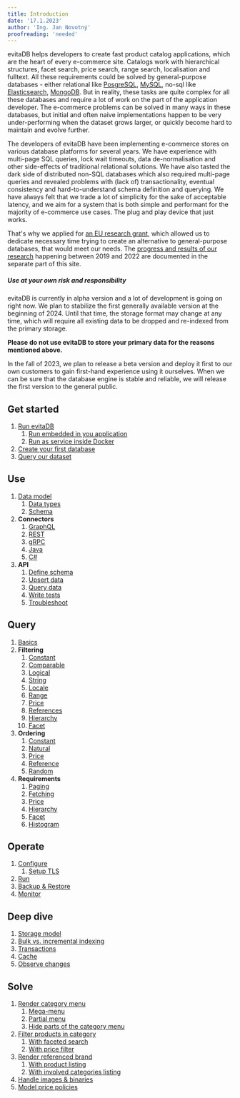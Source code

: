 ```yaml
---
title: Introduction
date: '17.1.2023'
author: 'Ing. Jan Novotný'
proofreading: 'needed'
---
```


evitaDB helps developers to create fast product catalog applications, which are the heart of every e-commerce site.
Catalogs work with hierarchical structures, facet search, price search, range search, localisation and fulltext.
All these requirements could be solved by general-purpose databases - either relational like [PosgreSQL](https://www.postgresql.org/),
[MySQL](https://www.mysql.com/), no-sql like [Elasticsearch](https://www.elastic.co/), [MongoDB](https://www.mongodb.com/).
But in reality, these tasks are quite complex for all these databases and require a lot of work on the part of 
the application developer. The e-commerce problems can be solved in many ways in these databases, but initial and
often naive implementations happen to be very under-performing when the dataset grows larger, or quickly become hard
to maintain and evolve further.

The developers of evitaDB have been implementing e-commerce stores on various database platforms for several years. We
have experience with multi-page SQL queries, lock wait timeouts, data de-normalisation and other side-effects of 
traditional relational solutions. We have also tasted the dark side of distributed non-SQL databases
which also required multi-page queries and revealed problems with (lack of) transactionality, eventual consistency
and hard-to-understand schema definition and querying. We have always felt that we trade a lot of simplicity for the sake of
acceptable latency, and we aim for a system that is both simple and performant for the majority of e-commerce
use cases. The plug and play device that just works.

That's why we applied for [an EU research grant](https://evitadb.io/project-info), which allowed us to dedicate necessary
time trying to create an alternative to general-purpose databases, that would meet our needs. The [progress
and results of our research](https://evitadb.io/research/introduction) happening between 2019 and 2022 are documented 
in the separate part of this site.

<Note type="warning">

<NoteTitle toggles="false">

##### Use at your own risk and responsibility
</NoteTitle>

evitaDB is currently in alpha version and a lot of development is going on right now. We plan to stabilize the first 
generally available version at the beginning of 2024. Until that time, the storage format may change at any time, which 
will require all existing data to be dropped and re-indexed from the primary storage.

**Please do not use evitaDB to store your primary data for the reasons mentioned above.**

In the fall of 2023, we plan to release a beta version and deploy it first to our own customers to gain first-hand 
experience using it ourselves. When we can be sure that the database engine is stable and reliable, we will release 
the first version to the general public.
</Note>

## Get started

1. [Run evitaDB](get-started/run-evitadb.md)
   1. [Run embedded in you application](use/connectors/java.md)
   2. [Run as service inside Docker](operate/run.md)
2. [Create your first database](get-started/create-first-database.md)
3. [Query our dataset](get-started/query-our-dataset.md)

## Use

1. [Data model](use/data-model.md)
   1. [Data types](use/data-types.md)
   2. [Schema](use/schema.md)
2. **Connectors**
   1. [GraphQL](use/connectors/graphql.md)
   2. [REST](use/connectors/rest.md)
   3. [gRPC](use/connectors/grpc.md)
   4. [Java](use/connectors/java.md)
   5. [C#](use/connectors/c-sharp.md)
3. **API**
   1. [Define schema](use/api/schema-api.md)
   2. [Upsert data](use/api/write-data.md)
   3. [Query data](use/api/query-data.md)
   4. [Write tests](use/api/write-tests.md)
   5. [Troubleshoot](use/api/troubleshoot.md)

## Query

1. [Basics](query/basics.md)
2. **Filtering**
   1. [Constant](query/filtering/constant.md)
   2. [Comparable](query/filtering/comparable.md)
   3. [Logical](query/filtering/logical.md)
   4. [String](query/filtering/string.md)
   5. [Locale](query/filtering/locale.md)
   6. [Range](query/filtering/range.md)
   7. [Price](query/filtering/price.md)
   8. [References](query/filtering/references.md)
   9. [Hierarchy](query/filtering/hierarchy.md)
   10. [Facet](query/filtering/special.md)
3. **Ordering**
   1. [Constant](query/ordering/constant.md)
   1. [Natural](query/ordering/natural.md)
   2. [Price](query/ordering/price.md)
   3. [Reference](query/ordering/reference.md)
   4. [Random](query/ordering/random.md)
4. **Requirements**
   1. [Paging](query/requirements/paging.md)
   2. [Fetching](query/requirements/fetching.md)
   3. [Price](query/requirements/price.md)
   4. [Hierarchy](query/requirements/hierarchy.md)
   5. [Facet](query/requirements/facet.md)
   6. [Histogram](query/requirements/histogram.md)

## Operate

1. [Configure](operate/configure.md)
   1. [Setup TLS](operate/tls.md) 
2. [Run](operate/run.md)
3. [Backup & Restore](operate/backup-restore.md)
4. [Monitor](operate/monitor.md)

## Deep dive

1. [Storage model](deep-dive/storage-model.md)
2. [Bulk vs. incremental indexing](deep-dive/bulk-vs-incremental-indexing.md)
3. [Transactions](deep-dive/transactions.md)
4. [Cache](deep-dive/cache.md)
5. [Observe changes](deep-dive/observing.md)

## Solve

1. [Render category menu](solve/render-category-menu.md)
   1. [Mega-menu](solve/render-category-menu.md#mega-menu)
   2. [Partial menu](solve/render-category-menu.md#partial-menu)
   3. [Hide parts of the category menu](solve/render-category-menu.md#hiding-parts-of-the-category-tree)
2. [Filter products in category](solve/filtering-products-in-category.md)
   1. [With faceted search](solve/filtering-products-in-category.md#faceted-search)
   2. [With price filter](solve/filtering-products-in-category.md#price-filter)
3. [Render referenced brand](solve/render-referenced-brand.md)
   1. [With product listing](solve/render-referenced-brand.md#product-listing)
   2. [With involved categories listing](solve/render-referenced-brand.md#category-listing)
4. [Handle images & binaries](solve/handling-images-binaries.md)
5. [Model price policies](solve/model-price-policies.md)